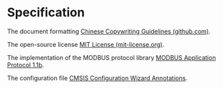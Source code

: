# Specification

The document formatting  [Chinese Copywriting Guidelines (github.com)](https://github.com/sparanoid/chinese-copywriting-guidelines).

The open-source license  [MIT License (mit-license.org)](https://mit-license.org/).

The implementation of the MODBUS protocol library  [MODBUS Application Protocol 1.1b](https://modbus.org/docs/Modbus_Application_Protocol_V1_1b3.pdf).

The configuration file  [CMSIS Configuration Wizard Annotations](https://open-cmsis-pack.github.io/Open-CMSIS-Pack-Spec/main/html/configWizard.html).
